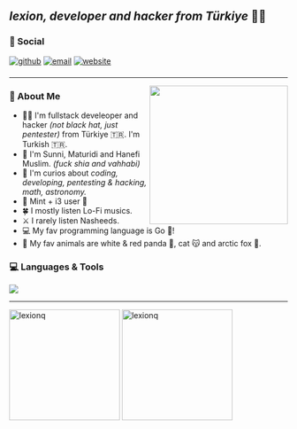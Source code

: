 ## *lexion, developer and hacker from Türkiye* 👨‍💻
<!-- Why you look at this codes :)-->

### 🔗 Social  
[<img src="https://img.shields.io/badge/github-%2324292e.svg?&style=for-the-badge&logo=github&logoColor=white" alt=github style="margin-bottom: 7px;" />](https://github.com/lexionq)
[<img src="https://img.shields.io/badge/E--Mail-gray.svg?&style=for-the-badge&logo=maildotru&logoColor=white&color=gray" alt="email" style="margin-bottom: 7px;" />](mailto:lexionq@proton.me)
[<img src="https://img.shields.io/badge/🌐%20Website-%236e6e6e.svg?&style=for-the-badge&logoColor=white" alt=website style="margin-bottom: 7px;" />](https://lexionq.github.io)

---

<img src="https://media1.tenor.com/m/y-cCxl8uEw0AAAAd/yetopen.gif" width = "250" height="250" align=right />

 
### 🐼 About Me
- 👨‍🚀 I'm fullstack develeoper and hacker *(not black hat, just pentester)* from Türkiye 🇹🇷. I'm Turkish 🇹🇷.
- 🌙 I'm Sunni, Maturidi and Hanefi Muslim. *(fuck shia and vahhabi)*
- 🧠 I'm curios about *coding, developing, pentesting & hacking, math, astronomy.*
- 🐧 Mint + i3 user 🌱
- 🍀 I mostly listen Lo-Fi musics.
- ⚔️ I rarely listen Nasheeds. 
- 💻 My fav programming language is Go 🐹!
- 🐋 My fav animals are white & red panda 🐼, cat 😽 and arctic fox 🦊.

### 💻 Languages & Tools
<a href="https://skillicons.dev">
  <img align="center" src="https://skillicons.dev/icons?i=python,c,cpp,go,html,css,bootstrap,js,nodejs,npm,anaconda,git,github,linux,mint,bash,kali,nginx,arduino,markdown,vscode,qt,gmail,instagram" />
</a>

---

<p>
  <img src="https://github-readme-stats.vercel.app/api/top-langs?username=lexionq&show_icons=true&hide=html&locale=en&layout=donut&theme=algolia" alt="lexionq" height="200" />
  <img src="https://github-readme-stats.vercel.app/api?username=lexionq&show_icons=true&locale=en&theme=algolia" alt="lexionq" height="200" />
</p>

